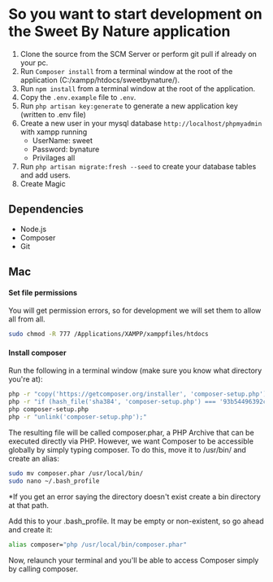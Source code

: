 # So you want to start development on the Sweet By Nature application


1. Clone the source from the SCM Server or perform git pull if already on your pc.
2. Run ```Composer install``` from a terminal window at the root of the application (C:/xampp/htdocs/sweetbynature/).
5. Run `npm install` from a terminal window at the root of the application.
3. Copy the ```.env.example``` file to ```.env```.
5. Run ```php artisan key:generate``` to generate a new application key (written to .env file)
1. Create a new user in your mysql database ``` http://localhost/phpmyadmin ``` with xampp running
    * UserName: sweet
    * Password: bynature
    * Privilages all
1. Run ```php artisan migrate:fresh --seed``` to create your database tables and add users.  
8. Create Magic 

## Dependencies
* Node.js
* Composer
* Git

## Mac
#### Set file permissions
You will get permission errors, so for development we will set them to allow all from all.
```sh
sudo chmod -R 777 /Applications/XAMPP/xamppfiles/htdocs
```
#### Install composer
Run the following in a terminal window (make sure you know what directory you're at):
```sh
php -r "copy('https://getcomposer.org/installer', 'composer-setup.php');"
php -r "if (hash_file('sha384', 'composer-setup.php') === '93b54496392c062774670ac18b134c3b3a95e5a5e5c8f1a9f115f203b75bf9a129d5daa8ba6a13e2cc8a1da0806388a8') { echo 'Installer verified'; } else { echo 'Installer corrupt'; unlink('composer-setup.php'); } echo PHP_EOL;"
php composer-setup.php
php -r "unlink('composer-setup.php');"
```
The resulting file will be called composer.phar, a PHP Archive that can be executed directly via PHP. However, we want Composer to be accessible globally by simply typing composer. To do this, move it to /usr/bin/ and create an alias:

```sh
sudo mv composer.phar /usr/local/bin/
sudo nano ~/.bash_profile
```

*If you get an error saying the directory doesn't exist create a bin directory at that path.

Add this to your .bash_profile. It may be empty or non-existent, so go ahead and create it:

```sh
alias composer="php /usr/local/bin/composer.phar"
```
Now, relaunch your terminal and you'll be able to access Composer simply by calling composer.
